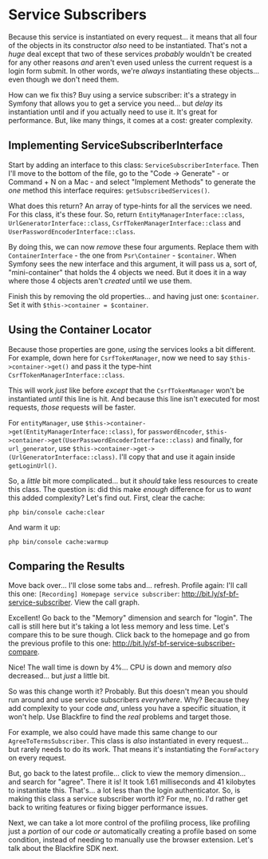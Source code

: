 # Service Subscribers

Because this service is instantiated on every request... it means that all four of
the objects in its constructor *also* need to be instantiated. That's not a *huge*
deal except that two of these services *probably* wouldn't be created for any other
reasons *and* aren't even used unless the current request is a login form submit.
In other words, we're *always* instantiating these objects... even though we don't
need them.

How can we fix this? Buy using a service subscriber: it's a strategy in Symfony
that allows you to get a service you need... but *delay* its instantiation until
and if you actually need to use it. It's great for performance. But, like many
things, it comes at a cost: greater complexity.

## Implementing ServiceSubscriberInterface

Start by adding an interface to this class: `ServiceSubscriberInterface`. Then
I'll move to the bottom of the file, go to the "Code -> Generate" - or Command + N
on a Mac - and select "Implement Methods" to generate the *one* method this interface
requires: `getSubscribedServices()`.

What does this return? An array of type-hints for all the services we need. For
this class, it's these four. So, return `EntityManagerInterface::class`,
`UrlGeneratorInterface::class`, `CsrfTokenManagerInterface::class` and
`UserPasswordEncoderInterface::class`.

By doing this, we can now *remove* these four arguments. Replace them with
`ContainerInterface` - the one from `Psr\Container` - `$container`. When Symfony
sees the new interface and this argument, it will pass us a, sort of,
"mini-container" that holds the 4 objects we need. But it does it in a way where
those 4 objects aren't *created* until we use them.

Finish this by removing the old properties... and having just one: `$container`.
Set it with `$this->container = $container`.

## Using the Container Locator

Because those properties are gone, *using* the services looks a bit different. For
example, down here for `CsrfTokenManager`, now we need to say
`$this->container->get()` and pass it the type-hint `CsrfTokenManagerInterface::class`.

This will work *just* like before *except* that the `CsrfTokenManager` won't be
instantiated *until* this line is hit. And because this line isn't executed
for most requests, *those* requests will be faster.

For `entityManager`, use
`$this->container->get(EntityManagerInterface::class)`, for
`passwordEncoder`, `$this->container->get(UserPasswordEncoderInterface::class)` and
finally, for `url_generator`, use `$this->container->get->(UrlGeneratorInterface::class)`.
I'll copy that and use it again inside `getLoginUrl()`.

So, a *little* bit more complicated... but it *should* take less resources to
create this class. The question is: did this make *enough* difference for us to
*want* this added complexity? Let's find out. First, clear the cache:

```terminal-silent
php bin/console cache:clear
```

And warm it up:

```terminal-silent
php bin/console cache:warmup
```

## Comparing the Results

Move back over... I'll close some tabs and... refresh. Profile again: I'll call
this one: `[Recording] Homepage service subscriber`: http://bit.ly/sf-bf-service-subscriber.
View the call graph.

Excellent! Go back to the "Memory" dimension and search for "login". The call is
still here but it's taking a lot less memory and less time. Let's compare this to
be sure though. Click back to the homepage and go from the previous profile to
this one: http://bit.ly/sf-bf-service-subscriber-compare.

Nice! The wall time is down by 4%... CPU is down and memory *also* decreased...
but *just* a little bit.

So was this change worth it? Probably. But this doesn't mean you should run around
and use service subscribers *everywhere*. Why? Because they add complexity to your
code *and*, unless you have a specific situation, it won't help. Use Blackfire
to find the *real* problems and target those.

For example, we also could have made this same change to our `AgreeToTermsSubscriber`.
This class is *also* instantiated in every request... but rarely needs to do
its work. That means it's instantiating the `FormFactory` on every request.

But, go back to the latest profile... click to view the memory dimension... and
search for "agree". There it is! It took 1.61 milliseconds and 41 kilobytes to
instantiate this. That's... a lot less than the login authenticator. So, is
making this class a service subscriber worth it? For me, no. I'd rather get back
to writing features or fixing bigger performance issues.

Next, we can take a lot more control of the profiling process, like profiling just
a *portion* of our code *or* automatically creating a profile based on some condition,
instead of needing to manually use the browser extension. Let's talk about the
Blackfire SDK next.
